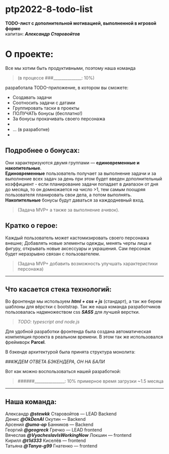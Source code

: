 # ptp2022-8-todo-list
**TODO-лист c дополнительной мотивацией, выполненной в игровой форме**  
капитан: ***Александр Старовойтов***

О проекте:
===

Все мы хотим быть продуктивными, поэтому наша команда
>(в процессе ###______________: 10%)
>
разработала TODO-приложение, в котором вы сможете:

+ Создавать задачи
+ Соотносить задачи с датами
+ Группировать таски в проекты
+ ПОЛУЧАТЬ бонусы (бесплатно!)
+ За бонусы прокачивать своего персонажа
+
+ ... (в разработке)
+

Подробнее о бонусах:
---
Они характеризуются двумя группами — ****единовременные и накопительные****.  
****Единовременные**** пользователь получает за выполнение задачи и за выполнение всех задач за день
при этом будет введен дополнительный коэффициент - если планирование задачи попадает в диапазон от дня до месяца,
то он домножается на число >1, тем самым поощряя пользователя планировать свои дела, а потом выполнять.  
****Накопительные**** бонусы будут даваться за каждодневный вход.

>(Задача MVP+ а также за выполнение ачивок).

Кратко о герое:
---

Каждый пользователь может кастомизировать своего персонажа внешне;
Добавлять новые элементы одежды, менять черты лица и фигуру,
открывать новые аксессуары и украшения.
Сам персонаж будет неразрывно связан с пользователем.

>(Задача MVP+ добавить возможность улучшать характеристики персонажа)

---
Что касается стека технологий:
---

Во фронтенде мы используем ***html + css + js*** (стандарт),
а так же берем шаблоны для вёрстки c bootstrap.
Так же наша команда разработчиков пользовалась надмножеством css ***SASS*** для лучшей верстки.

>*TODO: typescript and node.js*

Для удобной разработки фронтенда была создана автоматическая компиляция проекта в реальном времени.
В этом так же использовался фреймворк **Parcel**.

В бэкенде архитектурой была принята структура монолита:

###*ЖДЕМ ОТВЕТА БЭКЕНДЕРА, ОН НА БАЛИ*

Вот как можно воспользоваться нашей разработкой:

>###\###_______________: 10% примерное время загрузки ~1.5 месяца


---
Наша команда:
---

Александр ***@stewkk*** Старовойтов — LEAD Backend  
Денис ***@OkDenAl*** Окутин — Backend  
Арсений ***@uma-op*** Банников — Backend  
Георгий ***@geogreck*** Гречко — LEAD frontend  
Вячеслав ***@VyacheslavIsWorkingNow*** Локшин — frontend  
Кирилл ***@t1d333*** Киселёв —  frontend  
Татьяна ***@Tanya-g99*** Гнатенко — frontend  
